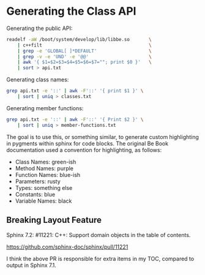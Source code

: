# Generating the Class API

Generating the public API:

```sh
readelf -aW /boot/system/develop/lib/libbe.so		\
	| c++filt										\
	| grep -e 'GLOBAL[ ]*DEFAULT'					\
	| grep -v -e 'UND' -e '@@'						\
	| awk '{ $1=$2=$3=$4=$5=$6=$7=""; print $0 }'	\
	| sort > api.txt
```

Generating class names:

```sh
grep api.txt -e '::' | awk -F'::' '{ print $1 }' \
	| sort | uniq > classes.txt
```

Generating member functions:

```sh
grep api.txt -e '::' | awk -F'::' '{ Print $2 }' \
	| sort | uniq > member-functions.txt
```

The goal is to use this, or something similar, to generate custom highlighting in pygments within
sphinx for code blocks. The original Be Book documentation used a convention for highlighting, as
follows:

- Class Names: green-ish
- Method Names: purple
- Function Names: blue-ish
- Parameters: rusty
- Types: something else
- Constants: blue
- Variable Names: black

## Breaking Layout Feature

Sphinx 7.2: #11221: C++: Support domain objects in the table of contents.

https://github.com/sphinx-doc/sphinx/pull/11221

I think the above PR is responsible for extra items in my TOC,
compared to output in Sphinx 7.1.
